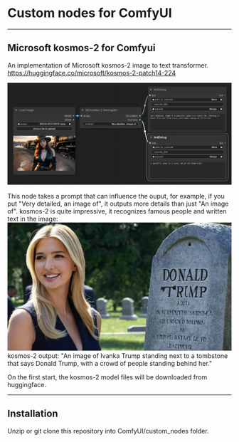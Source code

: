 <h1>Custom nodes for ComfyUI</h1>
<hr>
<h2>Microsoft kosmos-2 for Comfyui</h2>

An implementation of Microsoft kosmos-2 image to text transformer.<br>
https://huggingface.co/microsoft/kosmos-2-patch14-224

<img src="img/ComfyUI_00001_.png">

This node takes a prompt that can influence the ouput, for example, if you put "Very detailed, an image of", it outputs more details than just "An image of". kosmos-2 is quite impressive, it recognizes famous people and written text in the image:<br>
<img src="img/ComfyUI_00132.jpg">
kosmos-2 output: "An image of Ivanka Trump standing next to a tombstone that says Donald Trump, with a crowd of people standing behind her."
<br>

On the first start, the kosmos-2 model files will be downloaded from huggingface.

<hr>

<h2>Installation</h2>

Unzip or git clone this repository into ComfyUI/custom_nodes folder.